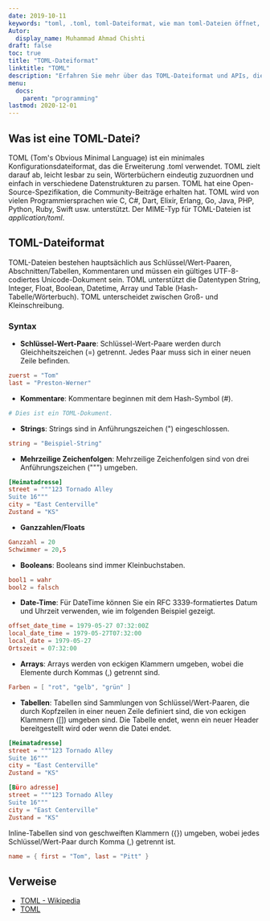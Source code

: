 ```yaml
---
date: 2019-10-11
keywords: "toml, .toml, toml-Dateiformat, wie man toml-Dateien öffnet, .toml-Erweiterung, toml-Erweiterung"
Autor:
  display_name: Muhammad Ahmad Chishti
draft: false
toc: true
title: "TOML-Dateiformat"
linktitle: "TOML"
description: "Erfahren Sie mehr über das TOML-Dateiformat und APIs, die TOML-Dateien erstellen und öffnen können."
menu:
  docs:
    parent: "programming"
lastmod: 2020-12-01
---
```


## Was ist eine TOML-Datei? ##

TOML (Tom's Obvious Minimal Language) ist ein minimales Konfigurationsdateiformat, das die Erweiterung .toml verwendet. TOML zielt darauf ab, leicht lesbar zu sein, Wörterbüchern eindeutig zuzuordnen und einfach in verschiedene Datenstrukturen zu parsen. TOML hat eine Open-Source-Spezifikation, die Community-Beiträge erhalten hat. TOML wird von vielen Programmiersprachen wie C, C#, Dart, Elixir, Erlang, Go, Java, PHP, Python, Ruby, Swift usw. unterstützt. Der MIME-Typ für TOML-Dateien ist *application/toml*.


## TOML-Dateiformat ##

TOML-Dateien bestehen hauptsächlich aus Schlüssel/Wert-Paaren, Abschnitten/Tabellen, Kommentaren und müssen ein gültiges UTF-8-codiertes Unicode-Dokument sein. TOML unterstützt die Datentypen String, Integer, Float, Boolean, Datetime, Array und Table (Hash-Tabelle/Wörterbuch). TOML unterscheidet zwischen Groß- und Kleinschreibung.

### Syntax ###

- **Schlüssel-Wert-Paare**: Schlüssel-Wert-Paare werden durch Gleichheitszeichen (=) getrennt. Jedes Paar muss sich in einer neuen Zeile befinden.

```toml
zuerst = "Tom"
last = "Preston-Werner"
```

- **Kommentare**: Kommentare beginnen mit dem Hash-Symbol (#).

```toml
# Dies ist ein TOML-Dokument.
```

- **Strings**: Strings sind in Anführungszeichen (") eingeschlossen.

```toml
string = "Beispiel-String"
```

- **Mehrzeilige Zeichenfolgen**: Mehrzeilige Zeichenfolgen sind von drei Anführungszeichen (""") umgeben.

```toml
[Heimatadresse]
street = """123 Tornado Alley
Suite 16"""
city = "East Centerville"
Zustand = "KS"
```

- **Ganzzahlen/Floats**

```toml
Ganzzahl = 20
Schwimmer = 20,5
```

- **Booleans**: Booleans sind immer Kleinbuchstaben.

```toml
bool1 = wahr
bool2 = falsch
```

- **Date-Time**: Für DateTime können Sie ein RFC 3339-formatiertes Datum und Uhrzeit verwenden, wie im folgenden Beispiel gezeigt.

```toml
offset_date_time = 1979-05-27 07:32:00Z
local_date_time = 1979-05-27T07:32:00
local_date = 1979-05-27
Ortszeit = 07:32:00
```

- **Arrays**: Arrays werden von eckigen Klammern umgeben, wobei die Elemente durch Kommas (,) getrennt sind.

```toml
Farben = [ "rot", "gelb", "grün" ]
```

- **Tabellen**: Tabellen sind Sammlungen von Schlüssel/Wert-Paaren, die durch Kopfzeilen in einer neuen Zeile definiert sind, die von eckigen Klammern ([]) umgeben sind. Die Tabelle endet, wenn ein neuer Header bereitgestellt wird oder wenn die Datei endet.

```toml
[Heimatadresse]
street = """123 Tornado Alley
Suite 16"""
city = "East Centerville"
Zustand = "KS"

[Büro adresse]
street = """123 Tornado Alley
Suite 16"""
city = "East Centerville"
Zustand = "KS"
```

Inline-Tabellen sind von geschweiften Klammern ({}) umgeben, wobei jedes Schlüssel/Wert-Paar durch Komma (,) getrennt ist.

```toml
name = { first = "Tom", last = "Pitt" }
```

## Verweise ##

- [TOML - Wikipedia](https://en.wikipedia.org/wiki/TOML)
- [TOML](https://toml.io/en/)

